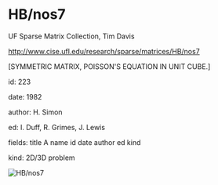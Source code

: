 # HB/nos7

 UF Sparse Matrix Collection, Tim Davis

 http://www.cise.ufl.edu/research/sparse/matrices/HB/nos7

 [SYMMETRIC MATRIX, POISSON'S EQUATION IN UNIT CUBE.]

 id: 223

 date: 1982

 author: H. Simon

 ed: I. Duff, R. Grimes, J. Lewis

 fields: title A name id date author ed kind

 kind: 2D/3D problem

![HB/nos7](http://yifanhu.net/GALLERY/GRAPHS/GIF_SMALL/HB@nos7.gif)
